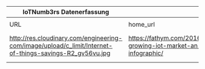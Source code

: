 |IoTNumb3rs Datenerfassung|||||||||||
| ---- | ---- | ---- | ---- | ---- | ---- | ---- | ---- | ---- | ---- | ---- |
||||||||||||
|URL|home_url|filename|device_class|device_count|market_class|market_volume|prognosis_year|publication_year|authorship_class|Dropbox folder|
|http://res.cloudinary.com/engineering-com/image/upload/c_limit/Internet-of-things-savings-R2_gv56vu.jpg|https://fathym.com/2016/04/the-growing-iot-market-an-infographic/|file12_Internet-of-things-savings-R2_gv56vu.jpg||||||||MariaMarg/20190102-1800|
